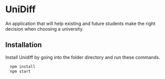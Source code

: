 
# UniDiff
An application that will help existing and future students make the right decision when choosing a university.

## Installation

Install Unidiff by going into the folder directory and run these commands.

```bash
  npm install
  npm start
```
    

